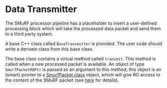 # Data Transmitter

The SMuRF processor pipeline has a placeholder to insert a user-defined processing block which will take the processed data packet and send them to a third party system.

A base C++ class called `BaseTransmitter` is provided. The user code should write a derivate class from this base class.

The base class contains a virtual method called `transmit`. This method is called when a new processed packet is available. An object of type `SmurfPacketROPtr` is passed as an argument to this method; this object is an (smart) pointer to a [SmurfPacket class](include/smurf/core/common/SmurfPacket.h) object, which will give RO access to the content of the SMuRF packet (see [here](README.SmurfPacket.md) for details).
